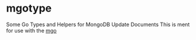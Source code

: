 # mgotype
Some Go Types and Helpers for MongoDB Update Documents
This is ment for use with the [mgo](https://github.com/globalsign/mgo)
